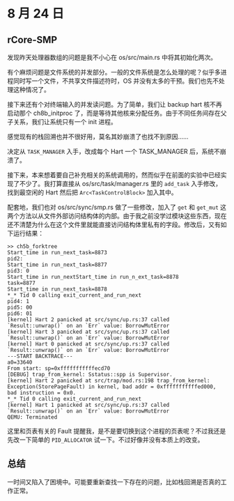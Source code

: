 # 8 月 24 日

## rCore-SMP

发现昨天处理器数组的问题是我不小心在 os/src/main.rs 中将其初始化两次。

有个麻烦问题是文件系统的并发部分。一般的文件系统是怎么处理的呢？似乎多进程同时写一个文件，不共享文件描述符时，OS 并没有太多的干预。我们也先不处理这种情况了。

接下来还有个对终端输入的并发读问题。为了简单，我们让 backup hart 核不再启动那个 ch8b_initproc 了，而是等待其他核来分配任务。由于不同任务间存在父子关系，我们让系统只有一个 init 进程。

感觉现有的栈回溯也并不很好用，莫名其妙崩溃了也找不到原因……

决定从 ```TASK_MANAGER``` 入手，改成每个 Hart 一个 TASK_MANAGER 后，系统不崩溃了。

接下来，本来想着要自己补充相关的系统调用的，然而似乎在前面的实验中已经实现了不少了。我打算直接从 os/src/task/manager.rs 里的 ```add_task``` 入手修改，找到最空闲的 Hart 然后把 ```Arc<TaskControlBlock>``` 加入其中。

配套地，我们也对 os/src/sync/smp.rs 做了一些修改，加入了 ```get``` 和 ```get_mut``` 这两个方法以从文件外部访问结构体的内部。由于我之前没学过模块这些东西，现在还不清楚为什么在这个文件里就能直接访问结构体里私有的字段。修改后，又有如下运行结果：

```text
>> ch5b_forktree
Start_time in run_next_task=8873
pid2: 
Start_time in run_next_task=8877
pid3: 0
Start_time in run_nextStart_time in run_n_ext_task=8878
task=8877
Start_time in run_next_task=8878
*_* Tid 0 calling exit_current_and_run_next
pid4: 1
pid5: 00
pid6: 01
[kernel] Hart 2 panicked at src/sync/up.rs:37 called `Result::unwrap()` on an `Err` value: BorrowMutError
[kernel] Hart 3 panicked at src/sync/up.rs:37 called `Result::unwrap()` on an `Err` value: BorrowMutError
[kernel] Hart 0 panicked at src/sync/up.rs:37 called `Result::unwrap()` on an `Err` value: BorrowMutError
---START BACKTRACE---
a0=33640
From start: sp=0xfffffffffffecd70
[DEBUG] trap_from_kernel: Sstatus::spp is Supervisor.
[kernel] Hart 2 panicked at src/trap/mod.rs:198 trap_from_kernel: Exception(StorePageFault) in kernel, bad addr = 0xfffffffffffed000, bad instruction = 0x0.
*_* Tid 0 calling exit_current_and_run_next
[kernel] Hart 1 panicked at src/sync/up.rs:37 called `Result::unwrap()` on an `Err` value: BorrowMutError
QEMU: Terminated
```

这里和页表有关的 Fault 提醒我，是不是要切换到这个进程的页表呢？不过我还是先改一下简单的 ```PID_ALLOCATOR``` 试一下。不过好像并没有本质上的改变。

## 总结

一时间又陷入了困境中。可能要重新查找一下存在的问题，比如栈回溯是否真的工作正常。
